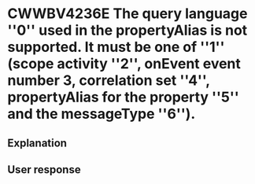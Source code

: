 # CWWBV4236E The query language ''0'' used in the propertyAlias is not supported. It must be one of ''1'' (scope activity ''2'', onEvent event number 3, correlation set ''4'', propertyAlias for the property ''5'' and the messageType ''6'').

## Explanation

## User response